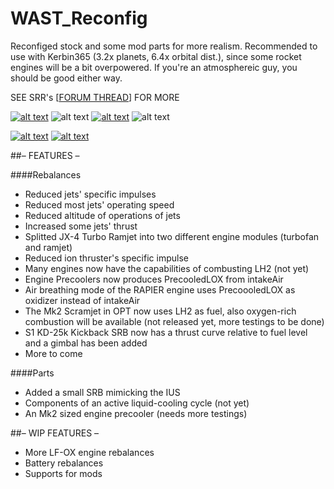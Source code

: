 # WAST_Reconfig

Reconfiged stock and some mod parts for more realism. Recommended to use with Kerbin365 (3.2x planets, 6.4x orbital dist.), since some rocket engines will be a bit overpowered. If you're an atmosphereic guy, you should be good either way.
 
SEE SRR's [[FORUM THREAD](http://forum.kerbalspaceprogram.com/threads/140231)] FOR MORE
 
 
[![alt text](https://img.shields.io/badge/KSP%20v1.0.5-SUPPORTED-brightgreen.svg?style=flat-square)](http://wiki.kerbalspaceprogram.com/wiki/1.0.5) ![alt text](https://img.shields.io/badge/PLATFORMS-Windows%20%7C%20OS%20X%20%7C%20Linux-lightgray.svg?style=flat-square) [![alt text](https://img.shields.io/badge/CKAN-INDEXED-green.svg?style=flat-square)](https://github.com/KSP-CKAN/CKAN/wiki) ![alt text](https://img.shields.io/badge/STATUS-PRE--RELEASE-orange.svg?style=flat-square)
 
[![alt text](https://img.shields.io/badge/Unofficial%20x64%20Builds-SUPPORTED-yellow.svg?style=flat-square)](http://forum.kerbalspaceprogram.com/threads/117224) [![alt text](https://img.shields.io/badge/License-CC%20BY--NC--SA%204.0-yellow.svg?style=flat-square)](https://creativecommons.org/licenses/by-nc-sa/4.0/)
 
 
 
 
##– FEATURES – 

####Rebalances
- Reduced jets' specific impulses
- Reduced most jets' operating speed
- Reduced altitude of operations of jets
- Increased some jets' thrust
- Splitted JX-4 Turbo Ramjet into two different engine modules (turbofan and ramjet)
- Reduced ion thruster's specific impulse
- Many engines now have the capabilities of combusting LH2 (not yet)
- Engine Precoolers now produces PrecooledLOX from intakeAir
- Air breathing mode of the RAPIER engine uses PrecoooledLOX as oxidizer instead of intakeAir
- The Mk2 Scramjet in OPT now uses LH2 as fuel, also oxygen-rich combustion will be available (not released yet, more testings to be done)
- S1 KD-25k Kickback SRB now has a thrust curve relative to fuel level and a gimbal has been added
- More to come

####Parts
- Added a small SRB mimicking the IUS
- Components of an active liquid-cooling cycle (not yet)
- An Mk2 sized engine precooler (needs more testings)



##– WIP FEATURES – 
- More LF-OX engine rebalances
- Battery rebalances
- Supports for mods

